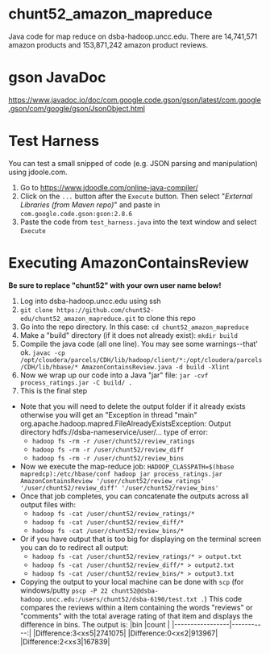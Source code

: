 # chunt52_amazon_mapreduce
Java code for map reduce on dsba-hadoop.uncc.edu.  There are 14,741,571 amazon products and 153,871,242 amazon product reviews.

# gson JavaDoc
https://www.javadoc.io/doc/com.google.code.gson/gson/latest/com.google.gson/com/google/gson/JsonObject.html

# Test Harness
You can test a small snipped of code (e.g. JSON parsing and manipulation) using jdoole.com.
1. Go to https://www.jdoodle.com/online-java-compiler/
2. Click on the `...` button after the `Execute` button.  Then select "*External Libraries (from Maven repo)*" and paste in `com.google.code.gson:gson:2.8.6`
3. Paste the code from `test_harness.java` into the text window and select `Execute`

# Executing AmazonContainsReview
**Be sure to replace "chunt52" with your own user name below!**
1. Log into dsba-hadoop.uncc.edu using ssh
2. `git clone https://github.com/chunt52-edu/chunt52_amazon_mapreduce.git` to clone this repo
3. Go into the repo directory.  In this case: `cd chunt52_amazon_mapreduce`
4. Make a "build" directory (if it does not already exist): `mkdir build`
5. Compile the java code (all one line).  You may see some warnings--that' ok. 
`javac -cp /opt/cloudera/parcels/CDH/lib/hadoop/client/*:/opt/cloudera/parcels/CDH/lib/hbase/* AmazonContainsReview.java -d build -Xlint`
6. Now we wrap up our code into a Java "jar" file: `jar -cvf process_ratings.jar -C build/ .`
7. This is the final step  
 - Note that you will need to delete the output folder if it already exists otherwise you will get an "Exception in thread "main" org.apache.hadoop.mapred.FileAlreadyExistsException: Output directory hdfs://dsba-nameservice/user/... type of error: 
   - `hadoop fs -rm -r /user/chunt52/review_ratings`
   - `hadoop fs -rm -r /user/chunt52/review_diff` 
   - `hadoop fs -rm -r /user/chunt52/review_bins`
 - Now we execute the map-reduce job: `HADOOP_CLASSPATH=$(hbase mapredcp):/etc/hbase/conf hadoop jar process_ratings.jar AmazonContainsReview '/user/chunt52/review_ratings' '/user/chunt52/review_diff' '/user/chunt52/review_bins'`
 - Once that job completes, you can concatenate the outputs across all output files with: 
   - `hadoop fs -cat /user/chunt52/review_ratings/*` 
   - `hadoop fs -cat /user/chunt52/review_diff/*`
   - `hadoop fs -cat /user/chunt52/review_bins/*`
 - Or if you have output that is too big for displaying on the terminal screen you can do to redirect all output:
   - `hadoop fs -cat /user/chunt52/review_ratings/* > output.txt` 
   - `hadoop fs -cat /user/chunt52/review_diff/* > output2.txt` 
   - `hadoop fs -cat /user/chunt52/review_bins/* > output3.txt`
 - Copying the output to your local machine can be done with `scp` (for windows/putty `pscp -P 22 chunt52@dsba-hadoop.uncc.edu:/users/chunt52/dsba-6190/test.txt .`)
This code compares the reviews within a item containing the words "reviews" or "comments" with the total average rating of that item and displays the difference in bins. The output is:
|bin            |count       |
|-----------------|-----------:|
|Difference:3<x≤5|2741075|
|Difference:0<x≤2|913967|
|Difference:2<x≤3|167839|